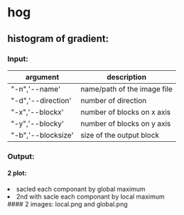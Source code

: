 # hog

## histogram of gradient:

### Input:

<table>
<thead>
<tr>
<th>argument</th>
<th>description</th>
</tr>
</thead>
<tbody>
<tr>
<td>"-n",'--name'</td>
<td>name/path of the image file</td>
</tr>
<tr>
<td>"-d",'--direction'</td>
<td>number of direction</td>
</tr>
<tr>
<td>"-x",'--blockx'</td>
<td>number of blocks on x axis</td>
</tr>
<tr>
<td>"-y",'--blocky'</td>
<td>number of blocks on y axis</td>
</tr>
<tr>
<td>"-b",'--blocksize'</td>
<td>size of the output block</td>
</tr>
</tbody>
</table>

### Output:

#### 2 plot:
<li>sacled each componant by global maximum</li>
<li>2nd with sacle each componant by local maximum</li>
#### 2 images:
local.png and global.png
